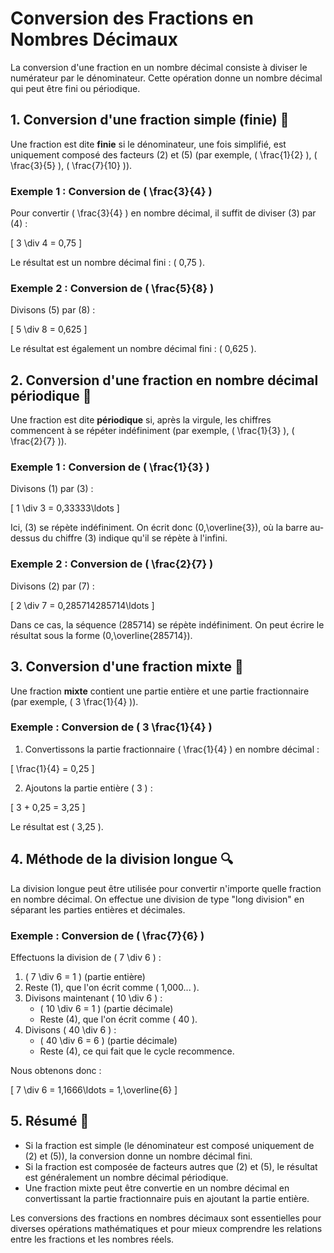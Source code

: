 # Conversion des Fractions en Nombres Décimaux

La conversion d'une fraction en un nombre décimal consiste à diviser le numérateur par le dénominateur. Cette opération donne un nombre décimal qui peut être fini ou périodique.

## 1. **Conversion d'une fraction simple (finie)** 🔢

Une fraction est dite **finie** si le dénominateur, une fois simplifié, est uniquement composé des facteurs \(2\) et \(5\) (par exemple, \( \frac{1}{2} \), \( \frac{3}{5} \), \( \frac{7}{10} \)).

### Exemple 1 : Conversion de \( \frac{3}{4} \)

Pour convertir \( \frac{3}{4} \) en nombre décimal, il suffit de diviser \(3\) par \(4\) :

\[
3 \div 4 = 0,75
\]

Le résultat est un nombre décimal fini : \( 0,75 \).

### Exemple 2 : Conversion de \( \frac{5}{8} \)

Divisons \(5\) par \(8\) :

\[
5 \div 8 = 0,625
\]

Le résultat est également un nombre décimal fini : \( 0,625 \).

## 2. **Conversion d'une fraction en nombre décimal périodique** 🔁

Une fraction est dite **périodique** si, après la virgule, les chiffres commencent à se répéter indéfiniment (par exemple, \( \frac{1}{3} \), \( \frac{2}{7} \)).

### Exemple 1 : Conversion de \( \frac{1}{3} \)

Divisons \(1\) par \(3\) :

\[
1 \div 3 = 0,33333\ldots
\]

Ici, \(3\) se répète indéfiniment. On écrit donc \(0,\overline{3}\), où la barre au-dessus du chiffre \(3\) indique qu'il se répète à l'infini.

### Exemple 2 : Conversion de \( \frac{2}{7} \)

Divisons \(2\) par \(7\) :

\[
2 \div 7 = 0,285714285714\ldots
\]

Dans ce cas, la séquence \(285714\) se répète indéfiniment. On peut écrire le résultat sous la forme \(0,\overline{285714}\).

## 3. **Conversion d'une fraction mixte** 🧮

Une fraction **mixte** contient une partie entière et une partie fractionnaire (par exemple, \( 3 \frac{1}{4} \)).

### Exemple : Conversion de \( 3 \frac{1}{4} \)

1. Convertissons la partie fractionnaire \( \frac{1}{4} \) en nombre décimal :

\[
\frac{1}{4} = 0,25
\]

2. Ajoutons la partie entière \( 3 \) :

\[
3 + 0,25 = 3,25
\]

Le résultat est \( 3,25 \).

## 4. **Méthode de la division longue** 🔍

La division longue peut être utilisée pour convertir n'importe quelle fraction en nombre décimal. On effectue une division de type "long division" en séparant les parties entières et décimales.

### Exemple : Conversion de \( \frac{7}{6} \)

Effectuons la division de \( 7 \div 6 \) :

1. \( 7 \div 6 = 1 \) (partie entière)
2. Reste \(1\), que l'on écrit comme \( 1,000... \).
3. Divisons maintenant \( 10 \div 6 \) :
   - \( 10 \div 6 = 1 \) (partie décimale)
   - Reste \(4\), que l'on écrit comme \( 40 \).
4. Divisons \( 40 \div 6 \) :
   - \( 40 \div 6 = 6 \) (partie décimale)
   - Reste \(4\), ce qui fait que le cycle recommence.

Nous obtenons donc :

\[
7 \div 6 = 1,1666\ldots = 1,\overline{6}
\]

## 5. **Résumé** 📝

- Si la fraction est simple (le dénominateur est composé uniquement de \(2\) et \(5\)), la conversion donne un nombre décimal fini.
- Si la fraction est composée de facteurs autres que \(2\) et \(5\), le résultat est généralement un nombre décimal périodique.
- Une fraction mixte peut être convertie en un nombre décimal en convertissant la partie fractionnaire puis en ajoutant la partie entière.

Les conversions des fractions en nombres décimaux sont essentielles pour diverses opérations mathématiques et pour mieux comprendre les relations entre les fractions et les nombres réels.